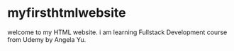 # myfirsthtmlwebsite
welcome to my HTML website. i am learning Fullstack Development course from Udemy by Angela Yu.
